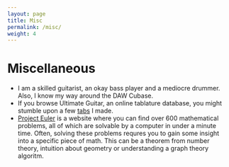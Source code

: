 ```yaml
---
layout: page
title: Misc
permalink: /misc/
weight: 4
---
```


# **Miscellaneous**

- I am a skilled guitarist, an okay bass player and a mediocre drummer. Also, I know my way around the DAW Cubase.
- If you browse Ultimate Guitar, an online tablature database, you might stumble upon a few
[tabs](https://www.ultimate-guitar.com/u/TheRooler) I made.
- [Project Euler](http://projecteuler.net) is a website where you can find over 600 mathematical problems, all of which are
 solvable by a computer in under a minute time. Often, solving these problems requres you to gain some insight into a specific
  piece of math. This can be a theorem from number theory, intuition about geometry or understanding a graph theory algoritm.
